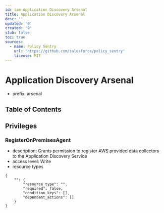 ```yaml
---
id: iam-Application Discovery Arsenal
title: Application Discovery Arsenal
desc: ''
updated: '0'
created: '0'
stub: false
toc: true
sources:
  - name: Policy Sentry
    url: 'https://github.com/salesforce/policy_sentry'
    license: MIT
---
```

# Application Discovery Arsenal
- prefix: arsenal

## Table of Contents

## Privileges
### RegisterOnPremisesAgent
- description: Grants permission to register AWS provided data collectors to the Application Discovery Service
- access level: Write
- resource types
```
{
    "": {
        "resource_type": "",
        "required": false,
        "condition_keys": [],
        "dependent_actions": []
    }
}
```
